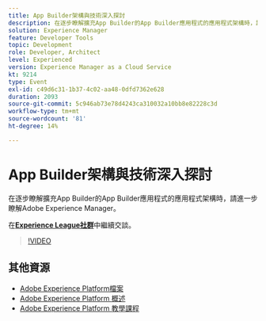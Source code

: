 ```yaml
---
title: App Builder架構與技術深入探討
description: 在逐步瞭解擴充App Builder的App Builder應用程式的應用程式架構時，請進一步瞭解Adobe Experience Manager。
solution: Experience Manager
feature: Developer Tools
topic: Development
role: Developer, Architect
level: Experienced
version: Experience Manager as a Cloud Service
kt: 9214
type: Event
exl-id: c49d6c31-1b37-4c02-aa48-0dfd7362e628
duration: 2093
source-git-commit: 5c946ab73e78d4243ca310032a10bb8e82228c3d
workflow-type: tm+mt
source-wordcount: '81'
ht-degree: 14%

---
```


# App Builder架構與技術深入探討

在逐步瞭解擴充App Builder的App Builder應用程式的應用程式架構時，請進一步瞭解Adobe Experience Manager。

在&#x200B;**[Experience League社群](https://adobe.ly/3uragoI)**&#x200B;中繼續交談。

>[!VIDEO](https://video.tv.adobe.com/v/337709/?quality=12&learn=on&hidetitle=true)

## 其他資源

- [Adobe Experience Platform檔案](https://experienceleague.adobe.com/docs/experience-platform.html?lang=zh-Hant)
- [Adobe Experience Platform 概述](https://experienceleague.adobe.com/docs/experience-platform/landing/home.html?lang=zh-Hant)
- [Adobe Experience Platform 教學課程](https://experienceleague.adobe.com/docs/platform-learn/tutorials/overview.html?lang=zh-Hant)
